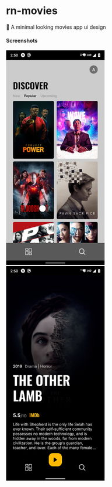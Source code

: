 # rn-movies
:rainbow: A minimal looking movies app ui design

#### Screenshots
<p float="left">
  <img src="https://github.com/moaj257/rn-movies/raw/master/assets/screenshots/01.png" width="270" />
  <img src="https://github.com/moaj257/rn-movies/raw/master/assets/screenshots/02.png" width="270" />
</p>
